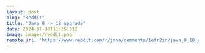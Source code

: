 ```yaml
---
layout: post
blog: "Reddit"
title: "Java 8 -> 18 upgrade"
date: 2024-07-30T11:35:31Z
image: images/reddit.png
remote_url: "https://www.reddit.com/r/java/comments/1efr2in/java_8_18_upgrade/"
---
```

